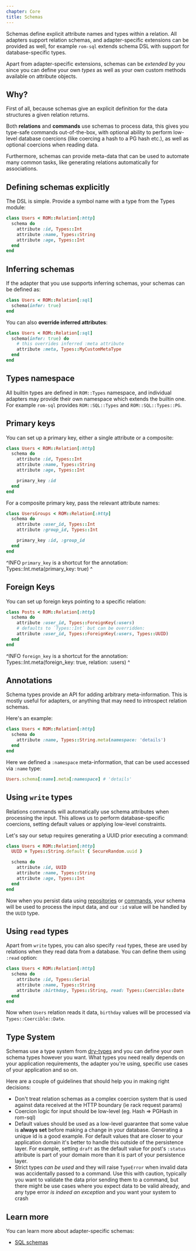 ```yaml
---
chapter: Core
title: Schemas
---
```


Schemas define explicit attribute names and types within a relation. All adapters support relation schemas, and adapter-specific extensions can be provided as well, for example `rom-sql` extends schema DSL with support for database-specific types.

Apart from adapter-specific extensions, schemas can be *extended by you* since you can define your own *types* as well as your own custom methods available on attribute objects.

## Why?

First of all, because schemas give an explicit definition for the data structures a given relation returns.

Both **relations** and **commands** use schemas to process data, this gives you type-safe commands out-of-the-box, with optional ability to perform low-level database coercions (like coercing a hash to a PG hash etc.), as well as optional coercions when reading data.

Furthermore, schemas can provide meta-data that can be used to automate many common tasks, like generating relations automatically for associations.

## Defining schemas explicitly

The DSL is simple. Provide a symbol name with a type from the Types module:

``` ruby
class Users < ROM::Relation[:http]
  schema do
    attribute :id, Types::Int
    attribute :name, Types::String
    attribute :age, Types::Int
  end
end
```

## Inferring schemas

If the adapter that you use supports inferring schemas, your schemas can be defined as:

``` ruby
class Users < ROM::Relation[:sql]
  schema(infer: true)
end
```

You can also **override inferred attributes**:

``` ruby
class Users < ROM::Relation[:sql]
  schema(infer: true) do
    # this overrides inferred :meta attribute
    attribute :meta, Types::MyCustomMetaType
  end
end
```

## Types namespace

All builtin types are defined in `ROM::Types` namespace, and individual adapters may provide their own namespace which extends the builtin one. For example `rom-sql` provides `ROM::SQL::Types` and `ROM::SQL::Types::PG`.

## Primary keys

You can set up a primary key, either a single attribute or a composite:

``` ruby
class Users < ROM::Relation[:http]
  schema do
    attribute :id, Types::Int
    attribute :name, Types::String
    attribute :age, Types::Int

    primary_key :id
  end
end
```

For a composite primary key, pass the relevant attribute names:

``` ruby
class UsersGroups < ROM::Relation[:http]
  schema do
    attribute :user_id, Types::Int
    attribute :group_id, Types::Int

    primary_key :id, :group_id
  end
end
```

^INFO
`primary_key` is a shortcut for the annotation: Types::Int.meta(primary_key: true)
^

## Foreign Keys

You can set up foreign keys pointing to a specific relation:

``` ruby
class Posts < ROM::Relation[:http]
  schema do
    attribute :user_id, Types::ForeignKey(:users)
    # defaults to `Types::Int` but can be overridden:
    attribute :user_id, Types::ForeignKey(:users, Types::UUID)
  end
end
```

^INFO
`foreign_key` is a shortcut for the annotation: Types::Int.meta(foreign_key: true, relation: :users)
^

## Annotations

Schema types provide an API for adding arbitrary meta-information. This is mostly useful for adapters, or anything that may need to introspect relation schemas.

Here's an example:

``` ruby
class Users < ROM::Relation[:http]
  schema do
    attribute :name, Types::String.meta(namespace: 'details')
  end
end
```

Here we defined a `:namespace` meta-information, that can be used accessed via `:name` type:

``` ruby
Users.schema[:name].meta[:namespace] # 'details'
```

## Using `write` types

Relations commands will automatically use schema attributes when processing the input. This allows us to perform database-specific coercions, setting default values or applying low-level constraints.

Let's say our setup requires generating a UUID prior executing a command:

``` ruby
class Users < ROM::Relation[:http]
  UUID = Types::String.default { SecureRandom.uuid }

  schema do
    attribute :id, UUID
    attribute :name, Types::String
    attribute :age, Types::Int
  end
end
```

Now when you persist data using [repositories](/learn/repository/%{version}) or [commands](/learn/core/%{version}), your schema will be used to process the input data, and our `:id` value will be handled by the `UUID` type.

## Using `read` types

Apart from `write` types, you can also specify `read` types, these are used by relations when they read data from a database. You can define them using `:read` option:

``` ruby
class Users < ROM::Relation[:http]
  schema do
    attribute :id, Types::Serial
    attribute :name, Types::String
    attribute :birthday, Types::String, read: Types::Coercible::Date
  end
end
```

Now when `Users` relation reads it data, `birthday` values will be processed via `Types::Coercible::Date`.

## Type System

Schemas use a type system from [dry-types](http://dry-rb.org/gems/dry-types) and you can define your own schema types however you want. What types you need really depends on your application requirements, the adapter you're using, specific use cases of your application and so on.

Here are a couple of guidelines that should help you in making right decisions:

* Don't treat relation schemas as a complex coercion system that is used against
  data received at the HTTP boundary (ie rack request params)
* Coercion logic for input should be low-level (eg. Hash => PGHash in rom-sql)
* Default values should be used as a low-level guarantee that some value is
  **always set** before making a change in your database. Generating a unique id
  is a good example. For default values that are closer to your application domain
  it's better to handle this outside of the persistence layer. For example, setting
  `draft` as the default value for post's `:status` attribute is part of your domain
  more than it is part of your persistence layer.
* Strict types *can be used* and they will raise `TypeError` when invalid data
  was accidentally passed to a command. Use this with caution, typically you want
  to validate the data prior sending them to a command, but there might be use cases
  where you expect data to be valid already, and any type error *is indeed an exception*
  and you want your system to crash

## Learn more

You can learn more about adapter-specific schemas:

- [SQL schemas](/learn/sql/3.2/schemas)
